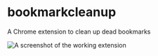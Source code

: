 bookmarkcleanup
===============

A Chrome extension to clean up dead bookmarks

![A screenshot of the working extension](http://i.imgur.com/hNSB6eeh.png "The extension in action")
